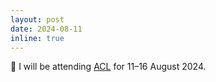 ```yaml
---
layout: post
date: 2024-08-11
inline: true
---
```


🧳 I will be attending [ACL](https://2024.aclweb.org/) for 11–16 August 2024.
